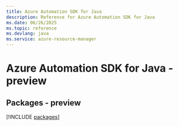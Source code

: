```yaml
---
title: Azure Automation SDK for Java
description: Reference for Azure Automation SDK for Java
ms.date: 06/26/2025
ms.topic: reference
ms.devlang: java
ms.service: azure-resource-manager
---
```

# Azure Automation SDK for Java - preview
## Packages - preview
[!INCLUDE [packages](automation-index.md)]